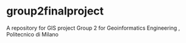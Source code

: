 # group2finalproject
A repository for GIS project Group 2 for Geoinformatics Engineering , Politecnico di Milano
